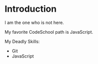 Introduction
===================
I am the one who is not here.

My favorite CodeSchool path is JavaScript.

My Deadly Skills:
* Git
* JavaScript


